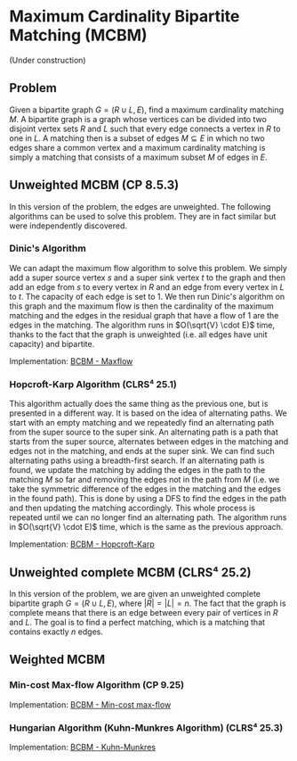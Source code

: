 # Maximum Cardinality Bipartite Matching (MCBM)

(Under construction)

## Problem

Given a bipartite graph $G = (R \cup L, E)$, find a maximum cardinality matching $M$. A bipartite graph is a graph whose vertices can be divided into two disjoint vertex sets $R$ and $L$ such that every edge connects a vertex in $R$ to one in $L$. A matching then is a subset of edges $M \subseteq E$ in which no two edges share a common vertex and a maximum cardinality matching is simply a matching that consists of a maximum subset $M$ of edges in $E$.

## Unweighted MCBM (CP 8.5.3)

In this version of the problem, the edges are unweighted. The following algorithms can be used to solve this problem. They are in fact similar but were independently discovered.

### Dinic's Algorithm

We can adapt the maximum flow algorithm to solve this problem. We simply add a super source vertex $s$ and a super sink vertex $t$ to the graph and then add an edge from $s$ to every vertex in $R$ and an edge from every vertex in $L$ to $t$. The capacity of each edge is set to 1. We then run Dinic's algorithm on this graph and the maximum flow is then the cardinality of the maximum matching and the edges in the residual graph that have a flow of 1 are the edges in the matching. The algorithm runs in $O(\sqrt{V} \cdot E)$ time, thanks to the fact that the graph is unweighted (i.e. all edges have unit capacity) and bipartite.

Implementation: [BCBM - Maxflow](https://github.com/pl3onasm/AADS/blob/main/algorithms/graphs/mcbm/mcbm-1.c)

### Hopcroft-Karp Algorithm (CLRS⁴ 25.1)

This algorithm actually does the same thing as the previous one, but is presented in a different way. It is based on the idea of alternating paths. We start with an empty matching and we repeatedly find an alternating path from the super source to the super sink. An alternating path is a path that starts from the super source, alternates between edges in the matching and edges not in the matching, and ends at the super sink. We can find such alternating paths using a breadth-first search. If an alternating path is found, we update the matching by adding the edges in the path to the matching $M$ so far and removing the edges not in the path from $M$ (i.e. we take the symmetric difference of the edges in the matching and the edges in the found path). This is done by using a DFS to find the edges in the path and then updating the matching accordingly. This whole process is repeated until we can no longer find an alternating path. The algorithm runs in $O(\sqrt{V} \cdot E)$ time, which is the same as the previous approach.

Implementation: [BCBM - Hopcroft-Karp](https://github.com/pl3onasm/AADS/blob/main/algorithms/graphs/mcbm/mcbm-2.c)

## Unweighted complete MCBM (CLRS⁴ 25.2)

In this version of the problem, we are given an unweighted complete bipartite graph $G = (R \cup L, E)$, where $|R| = |L| = n$. The fact that the graph is complete means that there is an edge between every pair of vertices in $R$ and $L$. The goal is to find a perfect matching, which is a matching that contains exactly $n$ edges.

## Weighted MCBM

### Min-cost Max-flow Algorithm (CP 9.25)

Implementation: [BCBM - Min-cost max-flow](https://github.com/pl3onasm/AADS/blob/main/algorithms/graphs/mcbm/mcbm-3.c)

### Hungarian Algorithm (Kuhn-Munkres Algorithm) (CLRS⁴ 25.3)

Implementation: [BCBM - Kuhn-Munkres](https://github.com/pl3onasm/AADS/blob/main/algorithms/graphs/mcbm/mcbm-4.c)
